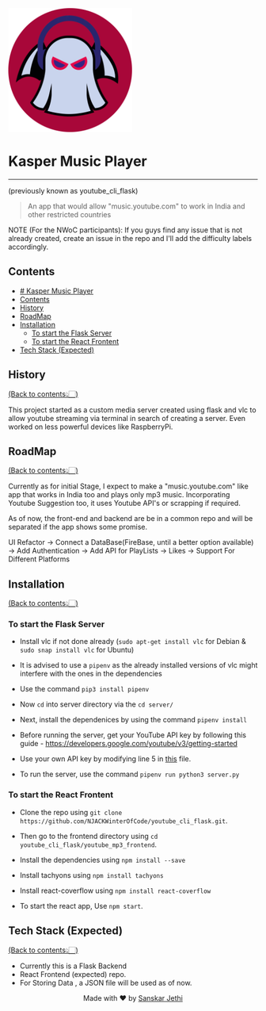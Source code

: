 ﻿<img src="Logo/logo.png" width="250" title="Kasper Logo">

# Kasper Music Player 
---
(previously known as youtube_cli_flask)
>An app that would allow "music.youtube.com" to work in India and other restricted countries

NOTE (For the NWoC participants): If you guys find any issue that is not already created, create an issue in the repo and I'll add the difficulty labels accordingly.

## Contents
- [# Kasper Music Player](#kasper-music-player)
- [Contents](#contents)
- [History](#history)
- [RoadMap](#roadmap)
- [Installation](#installation)
  - [To start the Flask Server](#to-start-the-flask-server)
  - [To start the React Frontent](#to-start-the-react-frontent)
- [Tech Stack (Expected)](#tech-stack-expected)

## History
[(Back to contents👆🏻)](#contents)
<p> This project started as a custom media server created using flask and vlc to allow youtube streaming via terminal in search of creating a server. Even worked on less powerful devices like RaspberryPi.</p>

## RoadMap
[(Back to contents👆🏻)](#contents)
<p> Currently as for initial Stage, I expect to make a "music.youtube.com" like app that works in India too and plays only mp3 music. Incorporating Youtube Suggestion too, it uses Youtube API's or scrapping if required. </p>
<p> As of now, the front-end and backend are be in a common repo and will be separated if the app shows some promise. </p>

UI Refactor -> Connect a DataBase(FireBase, until a better option available) -> Add Authentication -> Add API for PlayLists -> Likes -> Support For Different Platforms

## Installation
[(Back to contents👆🏻)](#contents)

### To start the Flask Server
* Install vlc if not done already (`sudo apt-get install vlc` for Debian & `sudo snap install vlc` for Ubuntu)

* It is advised to use a `pipenv` as the already installed versions of vlc might interfere with the ones in the dependencies

* Use the command `pip3 install pipenv`

* Now `cd` into server directory via the `cd server/`

* Next, install the dependenices by using the command `pipenv install`

* Before running the server, get your YouTube API key by following this guide -                https://developers.google.com/youtube/v3/getting-started

* Use your own API key by modifying line 5 in [this](server/youtube_videos.py) file.

* To run the server, use the command `pipenv run python3 server.py`

### To start the React Frontent
* Clone the repo using `git clone https://github.com/NJACKWinterOfCode/youtube_cli_flask.git`.

* Then go to the frontend directory using `cd youtube_cli_flask/youtube_mp3_frontend`.

* Install the dependencies using `npm install --save`

* Install tachyons using `npm install tachyons`

* Install react-coverflow using `npm install react-coverflow`

* To start the react app, Use `npm start`.

## Tech Stack (Expected)
[(Back to contents👆🏻)](#contents)

* Currently this is a Flask Backend
* React Frontend (expected) repo.
* For Storing Data , a JSON file will be used as of now.

<p align="center"> Made with ❤ by <a href="https://github.com/stealthanthrax">Sanskar Jethi</a></p>
